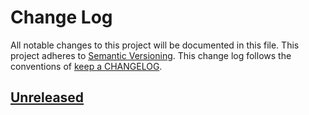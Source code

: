 # Change Log

All notable changes to this project will be documented in this file.
This project adheres to [Semantic Versioning](http://semver.org/).
This change log follows the conventions of
[keep a CHANGELOG](http://keepachangelog.com/).

## [Unreleased]

[Unreleased]: https://github.com/Timothy-W-Hilton/maptoolstwh/compare/v0.0...HEAD
